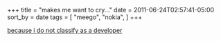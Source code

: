 +++
title = "makes me want to cry..."
date = 2011-06-24T02:57:41-05:00
sort_by = date
tags = [
  "meego",
  "nokia",
]
+++

[because i do not classify as a developer](http://thenokiablog.com/2011/06/22/nokia-n950-hands-on/ "Hands on video of Nokia N950")
